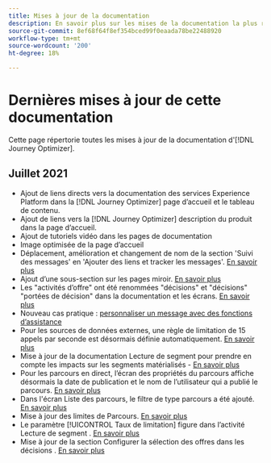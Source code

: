 ```yaml
---
title: Mises à jour de la documentation
description: En savoir plus sur les mises de la documentation la plus récente
source-git-commit: 8ef68f64f8ef354bced99f0eaada78be22488920
workflow-type: tm+mt
source-wordcount: '200'
ht-degree: 18%

---
```



# Dernières mises à jour de cette documentation

Cette page répertorie toutes les mises à jour de la documentation d&#39;[!DNL Journey Optimizer].

## Juillet 2021

* Ajout de liens directs vers la documentation des services Experience Platform dans la [!DNL Journey Optimizer] page d’accueil et le tableau de contenu.
* Ajout de liens vers la [!DNL Journey Optimizer] description du produit dans la page d’accueil.
* Ajout de tutoriels vidéo dans les pages de documentation
* Image optimisée de la page d’accueil
* Déplacement, amélioration et changement de nom de la section &#39;Suivi des messages&#39; en &#39;Ajouter des liens et tracker les messages&#39;. [En savoir plus](message-tracking.md)
* Ajout d’une sous-section sur les pages miroir. [En savoir plus](message-tracking.md#mirror-page)
* Les &quot;activités d’offre&quot; ont été renommées &quot;décisions&quot; et &quot;décisions&quot; &quot;portées de décision&quot; dans la documentation et les écrans. [En savoir plus](offers/get-started/starting-offer-decisioning.md)
* Nouveau cas pratique : [personnaliser un message avec des fonctions d’assistance](personalization/personalization-use-case-helper-functions.md)
* Pour les sources de données externes, une règle de limitation de 15 appels par seconde est désormais définie automatiquement. [En savoir plus](configuration/external-systems.md#capping)
* Mise à jour de la documentation Lecture de segment pour prendre en compte les impacts sur les segments matérialisés - [En savoir plus](building-journeys/read-segment.md)
* Pour les parcours en direct, l’écran des propriétés du parcours affiche désormais la date de publication et le nom de l’utilisateur qui a publié le parcours. [En savoir plus](building-journeys/journey-gs.md#change-properties)
* Dans l&#39;écran Liste des parcours, le filtre de type parcours a été ajouté. [En savoir plus](user-interface.md#section_lgm_hpz_pgb)
* Mise à jour des limites de Parcours. [En savoir plus](building-journeys/limitations.md)
* Le paramètre [!UICONTROL Taux de limitation] figure dans l’activité Lecture de segment . [En savoir plus](building-journeys/read-segment.md#configuring-segment-trigger-activity)
* Mise à jour de la section Configurer la sélection des offres dans les décisions . [En savoir plus](offers/offer-activities/configure-offer-selection.md)
 